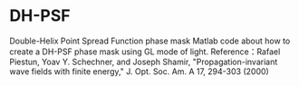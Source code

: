 # DH-PSF
Double-Helix Point Spread Function phase mask
Matlab code about how to create a DH-PSF phase mask using GL mode of light.
Reference：Rafael Piestun, Yoav Y. Schechner, and Joseph Shamir, "Propagation-invariant wave fields with finite energy," J. Opt. Soc. Am. A 17, 294-303 (2000)
